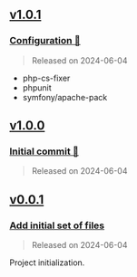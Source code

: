 ## [v1.0.1](https://github.com/Engrev/Hevy/releases/tag/v1.0.1)

### [Configuration 🔧]()

> Released on 2024-06-04

- php-cs-fixer
- phpunit
- symfony/apache-pack

## [v1.0.0](https://github.com/Engrev/Hevy/releases/tag/v1.0.0)

### [Initial commit 🎉](https://github.com/Engrev/Hevy/commit/4c2d06edd31a7d4906e4489fb9c594ab1d26edcb)

> Released on 2024-06-04

## [v0.0.1](https://github.com/Engrev/Hevy/releases/tag/v0.0.1)

### [Add initial set of files](https://github.com/Engrev/Hevy/commit/cf990677800e0c37d7b13e68fb24a18caf6e16ad)

> Released on 2024-06-04

Project initialization.
